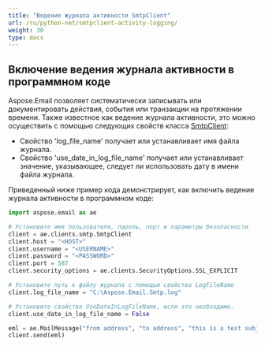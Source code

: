 ```yaml
---
title: "Ведение журнала активности SmtpClient"
url: /ru/python-net/smtpclient-activity-logging/
weight: 30
type: docs
---
```



## **Включение ведения журнала активности в программном коде**

Aspose.Email позволяет систематически записывать или документировать действия, события или транзакции на протяжении времени. Также известное как ведение журнала активности, это можно осуществить с помощью следующих свойств класса [SmtpClient](https://reference.aspose.com/email/python-net/aspose.email.clients.smtp/smtpclient/#smtpclient-class):

- Свойство 'log_file_name' получает или устанавливает имя файла журнала.
- Свойство 'use_date_in_log_file_name' получает или устанавливает значение, указывающее, следует ли использовать дату в имени файла журнала.

Приведенный ниже пример кода демонстрирует, как включить ведение журнала активности в программном коде:

```py
import aspose.email as ae

# Установите имя пользователя, пароль, порт и параметры безопасности
client = ae.clients.smtp.SmtpClient
client.host = "<HOST>"
client.username = "<USERNAME>"
client.password = "<PASSWORD>"
client.port = 587
client.security_options = ae.clients.SecurityOptions.SSL_EXPLICIT

# Установите путь к файлу журнала с помощью свойства LogFileName
client.log_file_name = "C:\Aspose.Email.Smtp.log"

# Установите свойство UseDateInLogFileName, если это необходимо.
client.use_date_in_log_file_name = False

eml = ae.MailMessage("from address", "to address", "this is a test subject", "this is a test body")
client.send(eml)
```